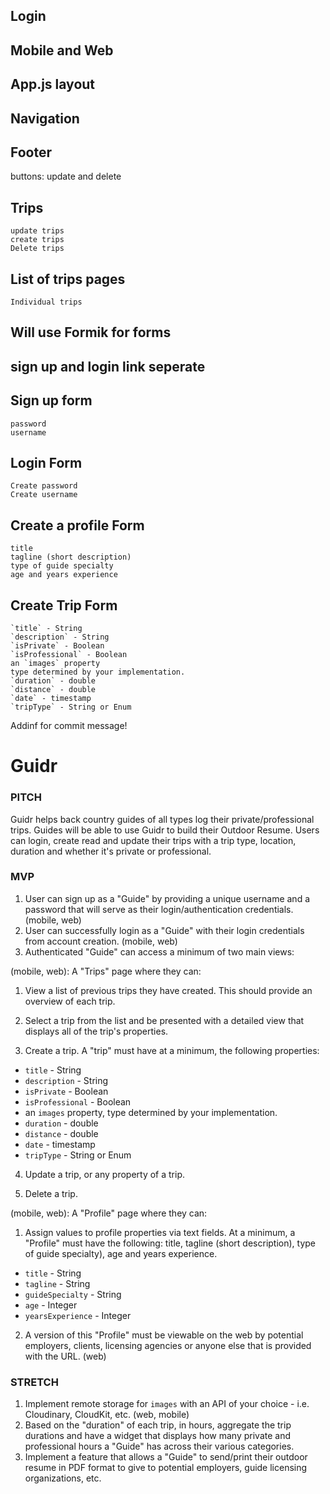 ## Login
## Mobile and Web
## App.js layout
## Navigation
## Footer

buttons: update and delete

## Trips 
	update trips
	create trips
	Delete trips

## List of trips pages
	Individual trips

## Will use Formik for forms
## sign up and login link seperate

## Sign up form
	password 
	username

## Login Form
	Create password
	Create username

## Create a profile Form 
	title
	tagline (short description) 
	type of guide specialty
	age and years experience

## Create Trip Form 
	`title` - String
	`description` - String
	`isPrivate` - Boolean
	`isProfessional` - Boolean
	an `images` property
	type determined by your implementation. 
	`duration` - double
	`distance` - double
	`date` - timestamp
	`tripType` - String or Enum	

Addinf for commit message!
	

# **Guidr**

### PITCH

Guidr helps back country guides of all types log their private/professional trips. Guides will be able to use Guidr to build their Outdoor Resume. Users can login, create read and update their trips with a trip type, location, duration and whether it's private or professional.

### MVP

1. User can sign up as a "Guide" by providing a unique username and a password that will serve as their login/authentication credentials. (mobile, web)
2. User can successfully login as a "Guide" with their login credentials from account creation. (mobile, web)
3. Authenticated "Guide" can access a minimum of two main views:	

(mobile, web): A "Trips" page where they can:	

1. View a list of previous trips they have created. This should provide an overview of each trip.	

2. Select a trip from the list and be presented with a detailed view that displays all of the trip's properties.	

3. Create a trip. A "trip" must have at a minimum, the following properties:	 

- `title` - String
- `description` - String
- `isPrivate` - Boolean
- `isProfessional` - Boolean
- an `images` property, type determined by your implementation.
- `duration` - double
- `distance` - double
- `date` - timestamp
- `tripType` - String or Enum

4. Update a trip, or any property of a trip.	

5. Delete a trip.	

(mobile, web): A "Profile" page where they can:	

1. Assign values to profile properties via text fields. At a minimum, a "Profile" must have the following: title, tagline (short description), type of guide specialty), age and years experience.	

- `title` - String
- `tagline` - String
- `guideSpecialty` - String
- `age` - Integer
- `yearsExperience` - Integer

2. A version of this "Profile" must be viewable on the web by potential employers, clients, licensing agencies or anyone else that is provided with the URL. (web)

### STRETCH

1. Implement remote storage for `images` with an API of your choice - i.e. Cloudinary, CloudKit, etc. (web, mobile)
2. Based on the "duration" of each trip, in hours, aggregate the trip durations and have a widget that displays how many private and professional hours a "Guide" has across their various categories.
3. Implement a feature that allows a "Guide" to send/print their outdoor resume in PDF format to give to potential employers, guide licensing organizations, etc.